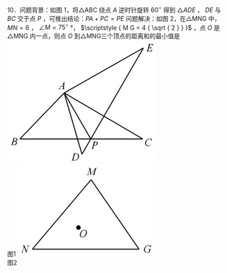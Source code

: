 10．问题背景：如图 1，将△ABC 绕点 $A$ 逆时针旋转 $6 0 ^ { \circ }$ 得到 $\triangle A D E$ ， $D E$ 与 $B C$ 交于点 $P$ ，可推出结论：$P A { + } P C { = } P E$
问题解决：如图 2，在△MNG 中， $M N { = } 6$ ， $\angle M = 7 5 ^ { \circ }$ °， $\scriptstyle { M G = 4 { \sqrt { 2 } } }$ ，点 $O$ 是△MNG 内一点，则点 $O$ 到△MNG三个顶点的距离和的最小值是
![](<../../qs_image_DB/专题2-2_费马点与加权费马点详细总结（解析版）/01d2ee2713a38362665fa9a054598be99ca8919dbb9219e9724dc2509c13693c.jpg>)  
图1
![](<../../qs_image_DB/专题2-2_费马点与加权费马点详细总结（解析版）/4ecaaa607c5bf491a4d1d4939c81a3f0e84384a9956486efc07b8ba0d0b3aa66.jpg>)  
图2
